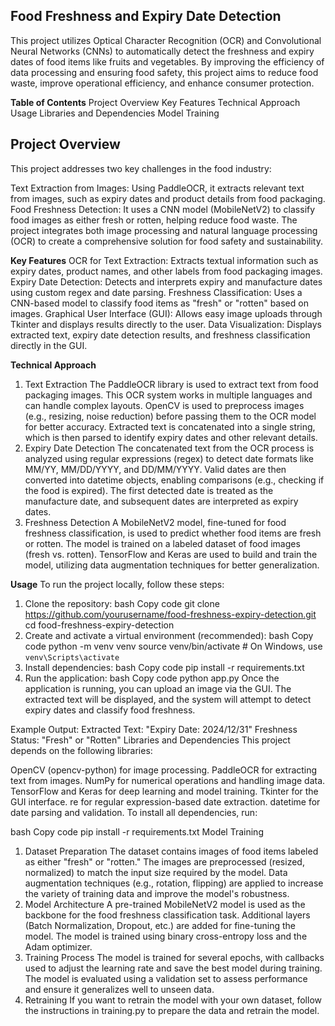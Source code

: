 ## **Food Freshness and Expiry Date Detection**

This project utilizes Optical Character Recognition (OCR) and Convolutional Neural Networks (CNNs) to automatically detect the freshness and expiry dates of food items like fruits and vegetables. By improving the efficiency of data processing and ensuring food safety, this project aims to reduce food waste, improve operational efficiency, and enhance consumer protection.

**Table of Contents**
Project Overview
Key Features
Technical Approach
Usage
Libraries and Dependencies
Model Training

## **Project Overview**
This project addresses two key challenges in the food industry:

Text Extraction from Images: Using PaddleOCR, it extracts relevant text from images, such as expiry dates and product details from food packaging.
Food Freshness Detection: It uses a CNN model (MobileNetV2) to classify food images as either fresh or rotten, helping reduce food waste.
The project integrates both image processing and natural language processing (OCR) to create a comprehensive solution for food safety and sustainability.

**Key Features**
OCR for Text Extraction: Extracts textual information such as expiry dates, product names, and other labels from food packaging images.
Expiry Date Detection: Detects and interprets expiry and manufacture dates using custom regex and date parsing.
Freshness Classification: Uses a CNN-based model to classify food items as "fresh" or "rotten" based on images.
Graphical User Interface (GUI): Allows easy image uploads through Tkinter and displays results directly to the user.
Data Visualization: Displays extracted text, expiry date detection results, and freshness classification directly in the GUI.

**Technical Approach**
1. Text Extraction
The PaddleOCR library is used to extract text from food packaging images. This OCR system works in multiple languages and can handle complex layouts.
OpenCV is used to preprocess images (e.g., resizing, noise reduction) before passing them to the OCR model for better accuracy.
Extracted text is concatenated into a single string, which is then parsed to identify expiry dates and other relevant details.
2. Expiry Date Detection
The concatenated text from the OCR process is analyzed using regular expressions (regex) to detect date formats like MM/YY, MM/DD/YYYY, and DD/MM/YYYY.
Valid dates are then converted into datetime objects, enabling comparisons (e.g., checking if the food is expired).
The first detected date is treated as the manufacture date, and subsequent dates are interpreted as expiry dates.
3. Freshness Detection
A MobileNetV2 model, fine-tuned for food freshness classification, is used to predict whether food items are fresh or rotten.
The model is trained on a labeled dataset of food images (fresh vs. rotten).
TensorFlow and Keras are used to build and train the model, utilizing data augmentation techniques for better generalization.

**Usage**
To run the project locally, follow these steps:

1. Clone the repository:
bash
Copy code
git clone https://github.com/yourusername/food-freshness-expiry-detection.git
cd food-freshness-expiry-detection
2. Create and activate a virtual environment (recommended):
bash
Copy code
python -m venv venv
source venv/bin/activate  # On Windows, use `venv\Scripts\activate`
3. Install dependencies:
bash
Copy code
pip install -r requirements.txt
4. Run the application:
bash
Copy code
python app.py
Once the application is running, you can upload an image via the GUI. The extracted text will be displayed, and the system will attempt to detect expiry dates and classify food freshness.

Example Output:
Extracted Text: "Expiry Date: 2024/12/31"
Freshness Status: "Fresh" or "Rotten"
Libraries and Dependencies
This project depends on the following libraries:

OpenCV (opencv-python) for image processing.
PaddleOCR for extracting text from images.
NumPy for numerical operations and handling image data.
TensorFlow and Keras for deep learning and model training.
Tkinter for the GUI interface.
re for regular expression-based date extraction.
datetime for date parsing and validation.
To install all dependencies, run:

bash
Copy code
pip install -r requirements.txt
Model Training
1. Dataset Preparation
The dataset contains images of food items labeled as either "fresh" or "rotten."
The images are preprocessed (resized, normalized) to match the input size required by the model.
Data augmentation techniques (e.g., rotation, flipping) are applied to increase the variety of training data and improve the model's robustness.
2. Model Architecture
A pre-trained MobileNetV2 model is used as the backbone for the food freshness classification task. Additional layers (Batch Normalization, Dropout, etc.) are added for fine-tuning the model.
The model is trained using binary cross-entropy loss and the Adam optimizer.
3. Training Process
The model is trained for several epochs, with callbacks used to adjust the learning rate and save the best model during training.
The model is evaluated using a validation set to assess performance and ensure it generalizes well to unseen data.
4. Retraining
If you want to retrain the model with your own dataset, follow the instructions in training.py to prepare the data and retrain the model.
